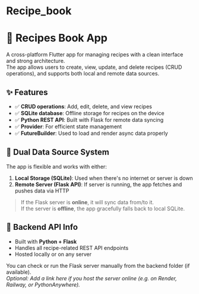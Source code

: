 # Recipe_book

# 🍲 Recipes Book App

A cross-platform Flutter app for managing recipes with a clean interface and strong architecture.  
The app allows users to create, view, update, and delete recipes (CRUD operations), and supports both local and remote data sources.

## ✨ Features

- ✅ **CRUD operations**: Add, edit, delete, and view recipes
- ✅ **SQLite database**: Offline storage for recipes on the device
- ✅ **Python REST API**: Built with Flask for remote data syncing
- ✅ **Provider**: For efficient state management
- ✅ **FutureBuilder**: Used to load and render async data properly

## 🔄 Dual Data Source System

The app is flexible and works with either:

1. **Local Storage (SQLite)**: Used when there's no internet or server is down
2. **Remote Server (Flask API)**: If server is running, the app fetches and pushes data via HTTP

> If the Flask server is **online**, it will sync data from/to it.  
> If the server is **offline**, the app gracefully falls back to local SQLite.

## 🔌 Backend API Info

- Built with **Python + Flask**
- Handles all recipe-related REST API endpoints
- Hosted locally or on any server

You can check or run the Flask server manually from the backend folder (if available).  
_Optional: Add a link here if you host the server online (e.g. on Render, Railway, or PythonAnywhere)._

